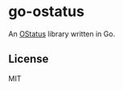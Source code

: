 # go-ostatus

An [OStatus](https://www.w3.org/community/ostatus/wiki/images/9/93/OStatus_1.0_Draft_2.pdf) library written in Go.

## License

MIT
